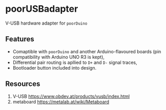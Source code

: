 # poorUSBadapter
V-USB hardware adapter for `poorDuino`

## Features
* Comaptible with `poorDuino` and another Arduino-flavoured boards (pin compatibility with Arduino UNO R3 is kept),
* Differential pair routing is apllied to `D+` and `D-` signal traces,
* Bootloader button included into design.

## Resources
1. V-USB https://www.obdev.at/products/vusb/index.html
2. metaboard https://metalab.at/wiki/Metaboard
